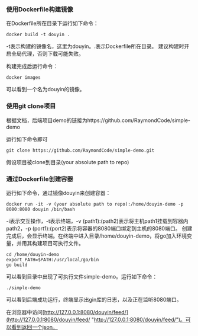### 使用Dockerfile构建镜像
在Dockerfile所在目录下运行如下命令：
```shell
docker build -t douyin .
```
-t表示构建的镜像名，这里为douyin。.表示Dockerfile所在目录。
建议构建时开启全局代理，否则下载可能失败。

构建完成后运行命令：
```shell
docker images
```
可以看到一个名为douyin的镜像。

### 使用git clone项目
根据文档，后端项目demo的链接为https://github.com/RaymondCode/simple-demo

运行如下命令即可
```shell
git clone https://github.com/RaymondCode/simple-demo.git
```
假设项目被clone到目录(your absolute path to repo)
### 通过Dockerfile创建容器
运行如下命令，通过镜像douyin来创建容器：
```shell
docker run -it -v (your absolute path to repo):/home/douyin-demo -p 8080:8080 douyin /bin/bash
```
-i表示交互操作，-t表示终端，-v (path1):(path2)表示将主机path1挂载到容器内path2，-p (port1):(port2)表示将容器的8080端口绑定到主机的8080端口。
创建完成后，会显示终端。在终端中进入目录/home/douyin-demo，将go加入环境变量，并用其构建项目可执行文件。
```shell
cd /home/douyin-demo
export PATH=$PATH:/usr/local/go/bin
go build
```
可以看到目录中出现了可执行文件simple-demo。运行如下命令：
```shell
./simple-demo
```
可以看到后端成功运行，终端显示出gin库的日志，以及正在监听8080端口。

在浏览器中访问[http://127.0.0.1:8080/douyin/feed/](http://127.0.0.1:8080/douyin/feed/ "http://127.0.0.1:8080/douyin/feed/")。可以看到返回一个json。